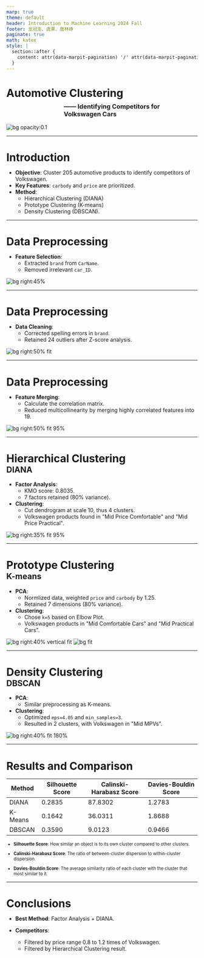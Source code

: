 ```yaml
---
marp: true
theme: default
header: Introduction to Machine Learning 2024 Fall
footer: 龙冠澎、虞果、唐林峥
paginate: true
math: katex
style: |
  section::after {
    content: attr(data-marpit-pagination) '/' attr(data-marpit-pagination-total);
  }
---
```


# Automotive Clustering

<div style="margin-left: 30%; margin-top: -3%">

### —— Identifying Competitors for Volkswagen Cars

</div>

![bg opacity:0.1](image/slides/volkswagen.jpg)

<!-- 
老师和同学们上午好，我们小组的 Project Topic 是 Identifying Competitors for Volkswagen Cars ，也就是利用聚类分析来识别大众汽车的竞争对手。
-->

---

# Introduction

- **Objective**: Cluster 205 automotive products to identify competitors of Volkswagen.
- **Key Features**: `carbody` and `price` are prioritized.
- **Method**: 
  - Hierarchical Clustering (DIANA)
  - Prototype Clustering (K-means)
  - Density Clustering (DBSCAN).

<!-- 
那么具体而言，我们的 Objective 是对市场中的 205 款汽车产品进行聚类，以识别大众汽车的 competitors。在初步查看 Dataset后，基于我们的生活经验和常识，我们特别关注了两个特征，分别是 carbody（车身类型）和 price（价格）。我们使用了三种分别对应不同经典聚类思想的方法来完成分析：Hierarchical Clustering（层次聚类）、Prototype Clustering（原型聚类）和Density Clustering（密度聚类）。
-->

---

# Data Preprocessing

- **Feature Selection**:
  - Extracted `brand` from `CarName`.
  - Removed irrelevant `car_ID`.

![bg right:45% ](image/slides/datainfo.png)

<!-- 
在 data preprocessing 阶段，我们首先从`CarName`中提取了单独的 Brand 这个 Feature，并移除了不相关的 `car_ID` feature。这一步是为了确保我们只保留对聚类有用的特征。
-->

---

# Data Preprocessing

- **Data Cleaning**:
  - Corrected spelling errors in `brand`.
  - Retained 24 outliers after Z-score analysis.

![bg right:50% fit](image/slides/z-socre-dist.png)

<!-- 
接下来我们进行了 Data Cleaning，修正了 brand 这个 feature 中的拼写错误，并根据查阅的资料确认了 Z-score 分析中发现的24个离群值的合理性。
-->

---

# Data Preprocessing

- **Feature Merging**:
  - Calculate the correlation matrix.
  - Reduced multicollinearity by merging highly correlated features into 19.

![bg right:50% fit 95%](image/slides/cor-matrix.png)

<!-- 
最后，我们通过计算 correlation matrix，合并了高度相关的特征，进而将特征数量减少到19个。这一步是为了降低 multicollinearity，提高聚类的效果。
-->

---

<style scoped>
h1 {
    margin-bottom: 0 !important; /* Remove bottom margin of h1 */
}

h2 {
    margin-top: 0 !important; /* Remove top margin of h2 */
}
</style>

# Hierarchical Clustering
## DIANA

- **Factor Analysis**:
  - KMO score: 0.8035.
  - 7 factors retained (80\% variance).
- **Clustering**:
  - Cut dendrogram at scale 10, thus 4 clusters.
  - Volkswagen products found in "Mid Price Comfortable" and "Mid Price Practical".

![bg right:35% fit 95%](image/slides/dendrograph.png)

<!-- 
在 Hierarchical Clustering 中，我们首先进行了因子分析，保留了7个因子。然后根据我们对 DendroGram 的观察，我们将 Cut Value 设在 10 这个 significant point 上，得到了4个聚类。聚类的结果中，大众汽车的产品主要分布在 “中价舒适型” 和 “中价实用型” 两个聚类中。
-->

---

<style scoped>
h1 {
    margin-bottom: 0 !important; /* Remove bottom margin of h1 */
}

h2 {
    margin-top: 0 !important; /* Remove top margin of h2 */
}
</style>


# Prototype Clustering
## K-means

- **PCA**:
  - Normlized data, weighted `price` and `carbody` by 1.25.
  - Retained 7 dimensions (80% variance).
- **Clustering**:
  - Chose `k=5` based on Elbow Plot.
  - Volkswagen products in "Mid Comfortable Cars" and "Mid Practical Cars".

![bg right:40% vertical fit](image/slides/elbow.png)
![bg fit](image/slides/kmeans.png)

<!-- 
在 Prototype Clustering 中，我们首先对数据进行了PCA降维，保留了7个维度。然后，我们根据Elbow Graph 选择了 k=5 进行K-means聚类，不选择 2 这个更曲折的点是由于聚类的数量需要有合理性。那么最后的结果显示，大众汽车的产品同样分布在 “Mid Comfortable Cars” 和 “Mid Practical Cars” 两个聚类中。
-->

---

<style scoped>
h1 {
    margin-bottom: 0 !important; /* Remove bottom margin of h1 */
}

h2 {
    margin-top: 0 !important; /* Remove top margin of h2 */
}
</style>


# Density Clustering
## DBSCAN

- **PCA**:
  - Similar preprocessing as K-means.
- **Clustering**:
  - Optimized `eps=4.05` and `min_samples=3`.
  - Resulted in 2 clusters, with Volkswagen in "Mid MPVs".

![bg right:40% fit 180%](image/slides/dbscan.png)

<!-- 
在 Density Clustering 中，我们也进行了与 Prototype Clustering 中相似的 PCA 预处理。然后，我们使用网格搜索优化 DBSCAN 的参数，并根据得到的参数使用 DBSCAN 进行聚类，最终得到了2个聚类。结果中，大众汽车的产品主要分布在 “Mid MPVs” 聚类中。
-->

---

# Results and Comparison

| **Method** | **Silhouette Score** | **Calinski-Harabasz Score** | **Davies-Bouldin Score** |
| ---------- | -------------------- | --------------------------- | ------------------------ |
| DIANA      | 0.2835               | 87.8302                     | 1.2783                   |
| K-Means    | 0.1642               | 36.0311                     | 1.8688                   |
| DBSCAN     | 0.3590               | 9.0123                      | 0.9466                   |


<div style="font-size: 0.8em;">

- **Silhouette Score**: How similar an object is to its own cluster compared to other clusters.

- **Calinski-Harabasz Score**: The ratio of between-cluster dispersion to within-cluster dispersion. 

- **Davies-Bouldin Score**: The average similarity ratio of each cluster with the cluster that most similar to it.

</div>

<!-- 
最后，我们对三种聚类方法的结果进行了比较。虽然单独从这些指标来看，DBSCAN 的表现最好，但综合指标和实际聚类结果来看，DIANA 的结果是最好的。
-->

---

# Conclusions

- **Best Method**: Factor Analysis + DIANA.

- **Competitors**: 
  - Filtered by price range 0.8 to 1.2 times of Volkswagen.
  - Filtered by Hierarchical Clustering result.

<!-- 
综上所述，我们认为 Factor Analysis 结合 DIANA 进行 Hierarchical Clustering 是最佳的方法。

那么对于最后的 Identified Competitors，我们通过两个标准进行筛选，一，价格为大众汽车的平均价格 0.8 到 1.2 倍；二，在 Hierarchical Clustering 的 Result 中，与大众汽车同一个 Cluster 的产品。

好的， 以上就是我们小组的 Presentation，谢谢大家！
-->
